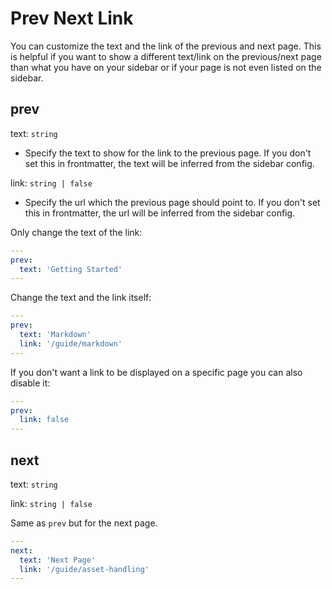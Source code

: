 # Prev Next Link

You can customize the text and the link of the previous and next page. This is helpful if you want to show a different text/link on the previous/next page than what you have on your sidebar or if your page is not even listed on the sidebar.


## prev

text: `string`

-   Specify the text to show for the link to the previous page.
    If you don't set this in frontmatter, the text will be inferred from the sidebar config.

link: `string | false`

-   Specify the url which the previous page should point to.
    If you don't set this in frontmatter, the url will be inferred from the sidebar config.

Only change the text of the link:

```yaml
---
prev:
  text: 'Getting Started'
---
```

Change the text and the link itself:

```yaml
---
prev:
  text: 'Markdown'
  link: '/guide/markdown'
---
```

If you don't want a link to be displayed on a specific page you can also disable it:

```yaml
---
prev:
  link: false
---
```

## next

text: `string`

link: `string | false`

Same as `prev` but for the next page.

```yaml
---
next:
  text: 'Next Page'
  link: '/guide/asset-handling'
---
